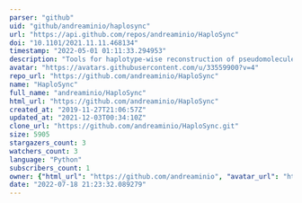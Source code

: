 ```yaml
---
parser: "github"
uid: "github/andreaminio/haplosync"
url: "https://api.github.com/repos/andreaminio/HaploSync"
doi: "10.1101/2021.11.11.468134"
timestamp: "2022-05-01 01:11:33.294953"
description: "Tools for haplotype-wise reconstruction of pseudomolecules"
avatar: "https://avatars.githubusercontent.com/u/33559900?v=4"
repo_url: "https://github.com/andreaminio/HaploSync"
name: "HaploSync"
full_name: "andreaminio/HaploSync"
html_url: "https://github.com/andreaminio/HaploSync"
created_at: "2019-11-27T21:06:57Z"
updated_at: "2021-12-03T00:34:10Z"
clone_url: "https://github.com/andreaminio/HaploSync.git"
size: 5905
stargazers_count: 3
watchers_count: 3
language: "Python"
subscribers_count: 1
owner: {"html_url": "https://github.com/andreaminio", "avatar_url": "https://avatars.githubusercontent.com/u/33559900?v=4", "login": "andreaminio", "type": "User"}
date: "2022-07-18 21:23:32.089279"
---
```

